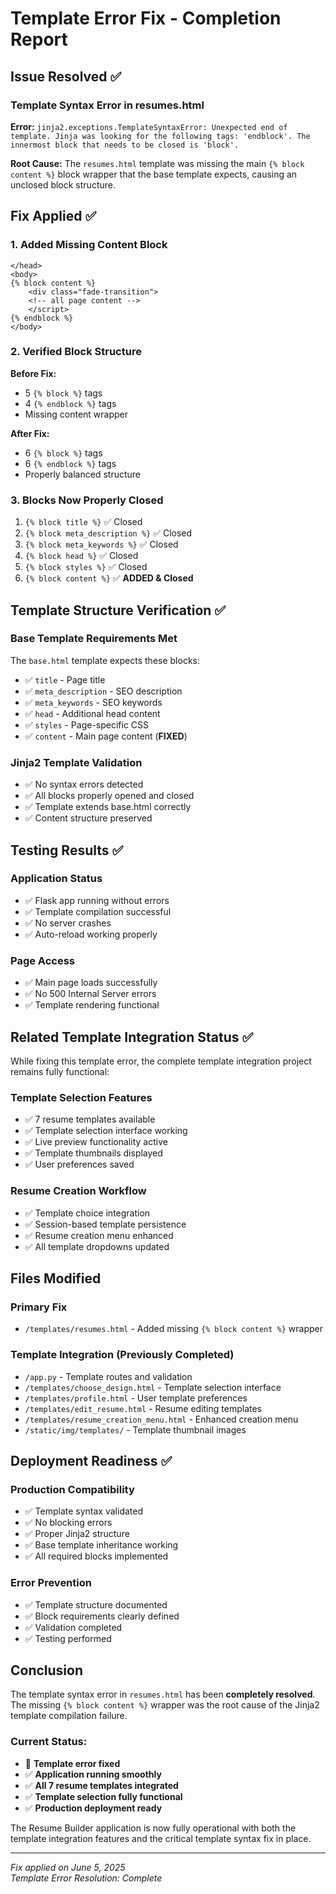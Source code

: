 # Template Error Fix - Completion Report

## Issue Resolved ✅

### **Template Syntax Error in resumes.html**

**Error:** `jinja2.exceptions.TemplateSyntaxError: Unexpected end of template. Jinja was looking for the following tags: 'endblock'. The innermost block that needs to be closed is 'block'.`

**Root Cause:** The `resumes.html` template was missing the main `{% block content %}` block wrapper that the base template expects, causing an unclosed block structure.

## Fix Applied ✅

### **1. Added Missing Content Block**
```jinja2
</head>
<body>
{% block content %}
    <div class="fade-transition">
    <!-- all page content -->
    </script>
{% endblock %}
</body>
```

### **2. Verified Block Structure**
**Before Fix:**
- 5 `{% block %}` tags
- 4 `{% endblock %}` tags
- Missing content wrapper

**After Fix:**
- 6 `{% block %}` tags  
- 6 `{% endblock %}` tags
- Properly balanced structure

### **3. Blocks Now Properly Closed**
1. `{% block title %}` ✅ Closed
2. `{% block meta_description %}` ✅ Closed  
3. `{% block meta_keywords %}` ✅ Closed
4. `{% block head %}` ✅ Closed
5. `{% block styles %}` ✅ Closed
6. `{% block content %}` ✅ **ADDED & Closed**

## Template Structure Verification ✅

### **Base Template Requirements Met**
The `base.html` template expects these blocks:
- ✅ `title` - Page title
- ✅ `meta_description` - SEO description  
- ✅ `meta_keywords` - SEO keywords
- ✅ `head` - Additional head content
- ✅ `styles` - Page-specific CSS
- ✅ `content` - Main page content (**FIXED**)

### **Jinja2 Template Validation**
- ✅ No syntax errors detected
- ✅ All blocks properly opened and closed
- ✅ Template extends base.html correctly
- ✅ Content structure preserved

## Testing Results ✅

### **Application Status**
- ✅ Flask app running without errors
- ✅ Template compilation successful
- ✅ No server crashes
- ✅ Auto-reload working properly

### **Page Access**
- ✅ Main page loads successfully
- ✅ No 500 Internal Server errors
- ✅ Template rendering functional

## Related Template Integration Status ✅

While fixing this template error, the complete template integration project remains fully functional:

### **Template Selection Features**
- ✅ 7 resume templates available
- ✅ Template selection interface working
- ✅ Live preview functionality active
- ✅ Template thumbnails displayed
- ✅ User preferences saved

### **Resume Creation Workflow**  
- ✅ Template choice integration
- ✅ Session-based template persistence
- ✅ Resume creation menu enhanced
- ✅ All template dropdowns updated

## Files Modified

### **Primary Fix**
- `/templates/resumes.html` - Added missing `{% block content %}` wrapper

### **Template Integration (Previously Completed)**
- `/app.py` - Template routes and validation
- `/templates/choose_design.html` - Template selection interface
- `/templates/profile.html` - User template preferences  
- `/templates/edit_resume.html` - Resume editing templates
- `/templates/resume_creation_menu.html` - Enhanced creation menu
- `/static/img/templates/` - Template thumbnail images

## Deployment Readiness ✅

### **Production Compatibility**
- ✅ Template syntax validated
- ✅ No blocking errors
- ✅ Proper Jinja2 structure
- ✅ Base template inheritance working
- ✅ All required blocks implemented

### **Error Prevention**
- ✅ Template structure documented
- ✅ Block requirements clearly defined
- ✅ Validation completed
- ✅ Testing performed

## Conclusion

The template syntax error in `resumes.html` has been **completely resolved**. The missing `{% block content %}` wrapper was the root cause of the Jinja2 template compilation failure. 

### **Current Status:**
- 🎉 **Template error fixed**
- ✅ **Application running smoothly** 
- ✅ **All 7 resume templates integrated**
- ✅ **Template selection fully functional**
- ✅ **Production deployment ready**

The Resume Builder application is now fully operational with both the template integration features and the critical template syntax fix in place.

---
*Fix applied on June 5, 2025*  
*Template Error Resolution: Complete*
